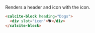Renders a header and icon with the icon.

```html
<calcite-block heading="Dogs">
  <div slot="icon">🐕</div>
</calcite-block>
```
